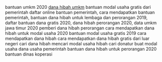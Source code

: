 bantuan umkm 2020
[dana hibah umkm](
https://kristie3.tumblr.com/post/658052509273833472/bantuan-dana-hibah-untuk-lembaga-dan-perorangan)
bantuan modal usaha gratis dari pemerintah
daftar online bantuan pemerintah,
cara mendapatkan bantuan pemerintah,
bantuan dana hibah untuk lembaga dan perorangan 2019,
daftar bantuan dana gratis 2020,
dana hibah perorangan 2020,
data umkm jawa timur 2020
pemberi dana hibah perorangan
cara mendapatkan dana hibah untuk modal usaha 2020
bantuan modal usaha gratis 2019
cara mendapatkan dana hibah
cara mendapatkan dana hibah gratis dari luar negeri
cari dana hibah
mencari modal usaha hibah
cari donatur buat modal usaha
dana usaha pemerintah
bantuan dana hibah untuk perorangan 2020
bantuan dinas koperasi
